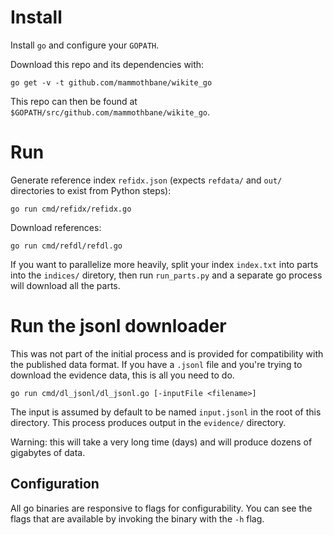# Install
Install `go` and configure your `GOPATH`.

Download this repo and its dependencies with:

```shell
go get -v -t github.com/mammothbane/wikite_go
```

This repo can then be found at `$GOPATH/src/github.com/mammothbane/wikite_go`.

# Run

Generate reference index `refidx.json` (expects `refdata/` and `out/` directories to exist from Python steps):
```shell
go run cmd/refidx/refidx.go
```

Download references:
```shell
go run cmd/refdl/refdl.go
```

If you want to parallelize more heavily, split your index `index.txt` into parts into the `indices/` diretory, then run
`run_parts.py` and a separate go process will download all the parts.

# Run the jsonl downloader
This was not part of the initial process and is provided for compatibility with the published data format. If you have a
`.jsonl` file and you're trying to download the evidence data, this is all you need to do. 

```shell
go run cmd/dl_jsonl/dl_jsonl.go [-inputFile <filename>]
```

The input is assumed by default to be named `input.jsonl` in the root of this directory. This process produces output in
the `evidence/` directory.

Warning: this will take a very long time (days) and will produce dozens of gigabytes of data.

## Configuration
All go binaries are responsive to flags for configurability. You can see the flags that are available by invoking the
binary with the `-h` flag.